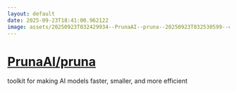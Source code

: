 ```yaml
---
layout: default
date: 2025-09-23T18:41:00.962122
image: assets/20250923T032429934--PrunaAI--pruna--20250923T032530599--cropped.png
---
```


# [PrunaAI/pruna](https://github.com/PrunaAI/pruna)

toolkit for making AI models faster, smaller, and more efficient
